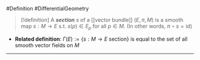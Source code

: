 #Definition #DifferentialGeometry 

> [!definition]
> A ***section*** $s$ of a [[vector bundle]] $(E,\pi,M)$ is a smooth map $s:M\to E$ s.t. $s(p)\in E_{p}$ for all $p\in M$. (In other words, $\pi \circ s=\text{id}$)

- **Related definition**: $\Gamma(E):=\{ s: M\to E\text{ section} \}$ is equal to the set of all smooth vector fields on $M$
---